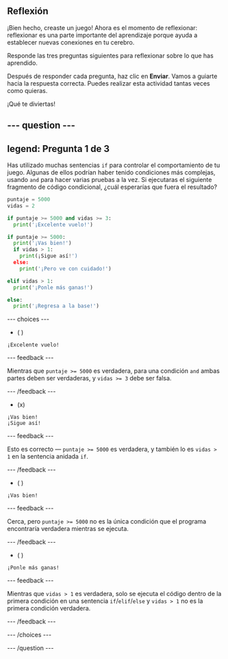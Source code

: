 ## Reflexión

¡Bien hecho, creaste un juego!  Ahora es el momento de reflexionar: reflexionar es una parte importante del aprendizaje porque ayuda a establecer nuevas conexiones en tu cerebro.

Responde las tres preguntas siguientes para reflexionar sobre lo que has aprendido.

Después de responder cada pregunta, haz clic en **Enviar**. Vamos a guiarte hacia la respuesta correcta. Puedes realizar esta actividad tantas veces como quieras.

¡Qué te diviertas!

--- question ---
---
legend: Pregunta 1 de 3
---

Has utilizado muchas sentencias `if` para controlar el comportamiento de tu juego. Algunas de ellos podrían haber tenido condiciones más complejas, usando `and` para hacer varias pruebas a la vez. Si ejecutaras el siguiente fragmento de código condicional, ¿cuál esperarías que fuera el resultado?

```python
puntaje = 5000
vidas = 2

if puntaje >= 5000 and vidas >= 3:
  print('¡Excelente vuelo!')

if puntaje >= 5000: 
  print('¡Vas bien!')
  if vidas > 1:
    print(¡Sigue así!')
  else:
    print('¡Pero ve con cuidado!')

elif vidas > 1:
  print('¡Ponle más ganas!')

else:
  print('¡Regresa a la base!')
```

--- choices ---

- ( )
```
¡Excelente vuelo!
```
  --- feedback ---

Mientras que `puntaje >= 5000` es verdadera, para una condición `and` ambas partes deben ser verdaderas, y `vidas >= 3` debe ser falsa.

  --- /feedback ---

- (x)
```
¡Vas bien!
¡Sigue así!
```
  --- feedback ---

Esto es correcto — `puntaje >= 5000` es verdadera, y también lo es `vidas > 1` en la sentencia anidada `if`.

  --- /feedback ---

- ( )
```
¡Vas bien!
```
  --- feedback ---

Cerca, pero `puntaje >= 5000` no es la única condición que el programa encontraría verdadera mientras se ejecuta.

  --- /feedback ---

- ( )
```
¡Ponle más ganas!
```
  --- feedback ---

Mientras que `vidas > 1` es verdadera, solo se ejecuta el código dentro de la primera condición en una sentencia `if`/`elif`/`else` y `vidas > 1` no es la primera condición verdadera.

  --- /feedback ---

--- /choices ---

--- /question ---
